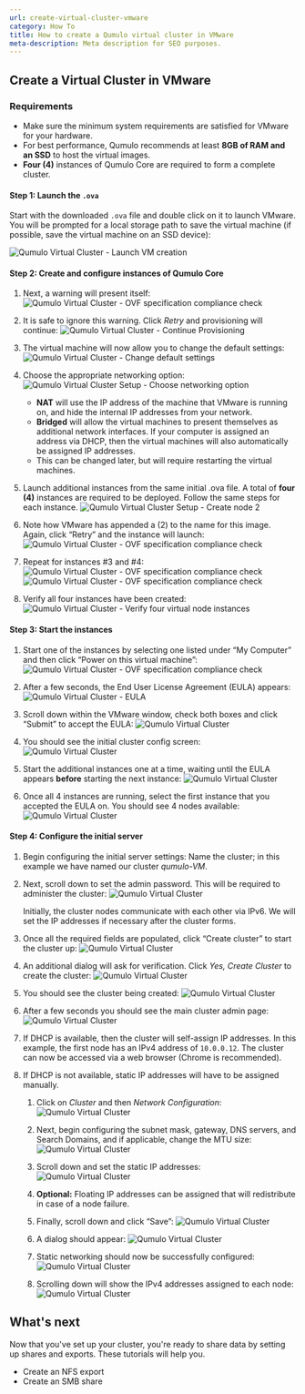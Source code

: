 ```yaml
---
url: create-virtual-cluster-vmware  
category: How To  
title: How to create a Qumulo virtual cluster in VMware  
meta-description: Meta description for SEO purposes.
---
```

## Create a Virtual Cluster in VMware

### Requirements
- Make sure the minimum system requirements are satisfied for VMware for your hardware.
- For best performance, Qumulo recommends at least **8GB of RAM and an SSD** to host the virtual images.
- **Four (4)** instances of Qumulo Core are required to form a complete cluster.

#### Step 1: Launch the `.ova`
Start with the downloaded `.ova` file and double click on it to launch VMware. You will be prompted for a local storage path to save the virtual machine (if possible, save the virtual machine on an SSD device):

![Qumulo Virtual Cluster - Launch VM creation](images/initial_vmware_launch.png "Initial Qumulo VMWare image luanch screen in Windows")

#### Step 2: Create and configure instances of Qumulo Core
1. Next, a warning will present itself:
![Qumulo Virtual Cluster - OVF specification compliance check](images/vmware_relax_spec_1.png "Qumulo VMware intial warning")

1. It is safe to ignore this warning.
Click _Retry_ and provisioning will continue:
![Qumulo Virtual Cluster - Continue Provisioning](images/vmware_provisioning_continues.png "Continue Provisioning")

1. The virtual machine will now allow you to change the default settings:
![Qumulo Virtual Cluster - Change default settings](images/vmware_default_settings.png "Change default settings")

1. Choose the appropriate networking option:
![Qumulo Virtual Cluster Setup - Choose networking option](images/gui_menu_networkconfiguration.png "Choose networking option")

    - **NAT** will use the IP address of the machine that VMware is running on, and hide the internal IP addresses from your network.
    - **Bridged** will allow the virtual machines to present themselves as additional network interfaces. If your computer is assigned an address via DHCP, then the virtual machines will also automatically be assigned IP addresses.
    - This can be changed later, but will require restarting the virtual machines.

1. Launch additional instances from the same initial .ova file.  A total of **four (4)** instances are required to be deployed.  Follow the same steps for each instance.
![Qumulo Virtual Cluster Setup - Create node 2](images/launch_instance_2.png "Choose networking option")

1. Note how VMware has appended a (2) to the name for this image.
Again, click “Retry” and the instance will launch:
![Qumulo Virtual Cluster - OVF specification compliance check](images/vmware_relax_spec_2.png "Compliance check warning 2")

1. Repeat for instances #3 and #4:
![Qumulo Virtual Cluster - OVF specification compliance check](images/vmware_relax_spec_3.png "Compliance check warning 3")
![Qumulo Virtual Cluster - OVF specification compliance check](images/vmware_relax_spec_4.png "Compliance check warning 4")

1. Verify all four instances have been created:
![Qumulo Virtual Cluster - Verify four virtual node instances](images/four_instances.png "Verify four virtual node instances")

#### Step 3: Start the instances
1. Start one of the instances by selecting one listed under “My Computer” and then click “Power on this virtual machine”:
![Qumulo Virtual Cluster - OVF specification compliance check](images/vmware_relax_spec_2.png "Compliance check warning 2")

1. After a few seconds, the End User License Agreement (EULA) appears:
![Qumulo Virtual Cluster - EULA](images/vm_qumulo_eula.png "Qumulo EULA")

1. Scroll down within the VMware window, check both boxes and click “Submit” to accept the EULA:
![Qumulo Virtual Cluster](images/vm_qumulo_eula_submit.png "Qumulo EULA")

1. You should see the initial cluster config screen:
![Qumulo Virtual Cluster](images/initial_config_node1.png "Node 1")

1. Start the additional instances one at a time, waiting until the EULA appears **before** starting the next instance:
![Qumulo Virtual Cluster](images/launch_instance_2.png "Instance 2")

1. Once all 4 instances are running, select the first instance that you accepted the EULA on.  You should see 4 nodes available:
![Qumulo Virtual Cluster](images/initial_config_allnodes_ready.png "All nodes running")

#### Step 4: Configure the initial server
1. Begin configuring the initial server settings:
Name the cluster; in this example we have named our cluster _qumulo-VM_.

1. Next, scroll down to set the admin password.  This will be required to administer the cluster:
![Qumulo Virtual Cluster](images/initial_config_admin_password.png "Set admin password")

    Initially, the cluster nodes communicate with each other via IPv6. We will set the IP addresses if necessary after the cluster forms.

1. Once all the required fields are populated, click “Create cluster” to start the cluster up:
![Qumulo Virtual Cluster](images/initial_config_create_cluster.png "Create cluster")

1. An additional dialog will ask for verification. Click _Yes, Create Cluster_ to create the cluster:
![Qumulo Virtual Cluster](images/initial_config_create_cluster_verify.png "Verify create cluster")

1. You should see the cluster being created:
![Qumulo Virtual Cluster](images/initial_config_status_create_cluster.png "Create cluster status")

1. After a few seconds you should see the main cluster admin page:
![Qumulo Virtual Cluster](images/main_cluster_page.png "Main cluster page")

1. If DHCP is available, then the cluster will self-assign IP addresses. In this example, the first node has an IPv4 address of `10.0.0.12`. The cluster can now be accessed via a web browser (Chrome is recommended).

1. If DHCP is not available, static IP addresses will have to be assigned manually.
    1. Click on _Cluster_ and then _Network Configuration_:
    ![Qumulo Virtual Cluster](images/main_cluster_page.png "Main cluster page")

    1. Next, begin configuring the subnet mask, gateway, DNS servers, and Search Domains, and if applicable, change the MTU size:
    ![Qumulo Virtual Cluster](images/gui_page_networkconfiguration.png "Main cluster page")

    1. Scroll down and set the static IP addresses:
    ![Qumulo Virtual Cluster](images/gui_page_networkconfiguration_2.png "Main cluster page")

    1. **Optional:** Floating IP addresses can be assigned that will redistribute in case of a node failure.

    1. Finally, scroll down and click “Save”:
    ![Qumulo Virtual Cluster](images/gui_page_networkconfiguration_3.png "Main cluster page")

    1. A dialog should appear:
    ![Qumulo Virtual Cluster](images/gui_status_networkconfiguration.png "Main cluster page")

    1. Static networking should now be successfully configured:
    ![Qumulo Virtual Cluster](images/gui_page_info_networkconfiguration.png "Main cluster page")

    1. Scrolling down will show the IPv4 addresses assigned to each node:
    ![Qumulo Virtual Cluster](images/gui_page_info_networkconfiguration_nodes.png "Main cluster page")

## What's next
Now that you've set up your cluster, you're ready to share data by setting up shares and exports. These tutorials will help you.

* Create an NFS export
* Create an SMB share


